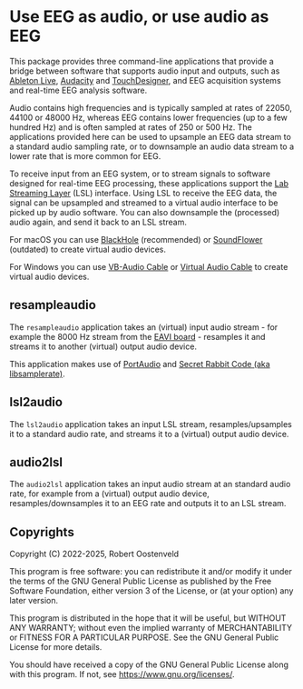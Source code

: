 # Use EEG as audio, or use audio as EEG

This package provides three command-line applications that provide a bridge between software that supports audio input and outputs, such as [Ableton Live](https://www.ableton.com), [Audacity](https://www.audacityteam.org) and [TouchDesigner](https://derivative.ca), and EEG acquisition systems and real-time EEG analysis software.

Audio contains high frequencies and is typically sampled at rates of 22050, 44100 or 48000 Hz, whereas EEG contains lower frequencies (up to a few hundred Hz) and is often sampled at rates of 250 or 500 Hz. The applications provided here can be used to upsample an EEG data stream to a standard audio sampling rate, or to downsample an audio data stream to a lower rate that is more common for EEG.

To receive input from an EEG system, or to stream signals to software designed for real-time EEG processing, these applications support the [Lab Streaming Layer](https://labstreaminglayer.org) (LSL) interface. Using LSL to receive the EEG data, the signal can be upsampled and streamed to a virtual audio interface to be picked up by audio software. You can also downsample the (processed) audio again, and send it back to an LSL stream.

For macOS you can use [BlackHole](https://github.com/ExistentialAudio/BlackHole) (recommended) or [SoundFlower](https://github.com/mattingalls/Soundflower) (outdated) to create virtual audio devices.

For Windows you can use [VB-Audio Cable](https://vb-audio.com/Cable/index.htm) or [Virtual Audio Cable](https://vac.muzychenko.net/en/) to create virtual audio devices.

## resampleaudio

The `resampleaudio` application takes an (virtual) input audio stream - for example the 8000 Hz stream from the [EAVI board](https://doi.org/10.48550/arXiv.2409.20026) - resamples it and streams it to another (virtual) output audio device.

This application makes use of [PortAudio](http://www.portaudio.com) and [Secret Rabbit Code (aka libsamplerate)](http://libsndfile.github.io/libsamplerate/).

## lsl2audio

The `lsl2audio` application takes an input LSL stream, resamples/upsamples it to a standard audio rate, and streams it to a (virtual) output audio device.

## audio2lsl

The `audio2lsl` application takes an input audio stream at an standard audio rate, for example from a (virtual) output audio device, resamples/downsamples it to an EEG rate and outputs it to an LSL stream.

## Copyrights

Copyright (C) 2022-2025, Robert Oostenveld

This program is free software: you can redistribute it and/or modify it under the terms of the GNU General Public License as published by the Free Software Foundation, either version 3 of the License, or (at your option) any later version.

This program is distributed in the hope that it will be useful, but WITHOUT ANY WARRANTY; without even the implied warranty of MERCHANTABILITY or FITNESS FOR A PARTICULAR PURPOSE. See the GNU General Public License for more details.

You should have received a copy of the GNU General Public License along with this program. If not, see <https://www.gnu.org/licenses/>.
